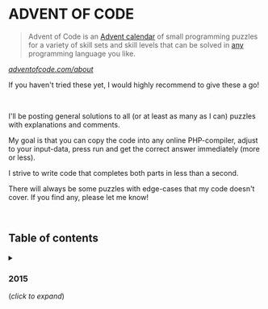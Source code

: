 # ADVENT OF CODE
> Advent of Code is an [Advent calendar](https://en.wikipedia.org/wiki/Advent_calendar) of small programming puzzles for a variety of skill sets and skill levels that can be solved in [any](https://github.com/search?q=advent+of+code) programming language you like.

*[adventofcode.com/about](https://adventofcode.com/about)*

If you haven't tried these yet, I would highly recommend to give these a go!

&nbsp;

I'll be posting general solutions to all (or at least as many as I can) puzzles with explanations and comments.

My goal is that you can copy the code into any online PHP-compiler, adjust to your input-data, press run and get the correct answer immediately (more or less).

I strive to write code that completes both parts in less than a second.

There will always be some puzzles with edge-cases that my code doesn't cover. If you find any, please let me know!

&nbsp;

## Table of contents

<details>
  <summary><h3>2015</h3> (<i>click to expand</i>)</summary>

|     SOLUTION      | PUZZLE                                                                          |
|:-----------------:|:--------------------------------------------------------------------------------|
| [01](2015/01.php) | *[Not Quite Lisp](https://adventofcode.com/2015/day/1)*                         |
| [02](2015/02.php) | *[I Was Told There Would Be No Math](https://adventofcode.com/2015/day/2)*      |
| [03](2015/03.php) | *[Perfectly Spherical Houses in a Vacuum](https://adventofcode.com/2015/day/3)* |
| [04](2015/04.php) | *[The Ideal Stocking Stuffer](https://adventofcode.com/2015/day/4)*             |
| [05](2015/05.php) | *[Doesn't He Have Intern-Elves For This?](https://adventofcode.com/2015/day/5)* |
| [06](2015/06.php) | *[Probably a Fire Hazard](https://adventofcode.com/2015/day/6)*                 |
| [07](2015/07.php) | *[Some Assembly Required](https://adventofcode.com/2015/day/7)*                 |
| [08](2015/08.php) | *[Matchsticks](https://adventofcode.com/2015/day/8)*                            |
| [09](2015/09.php) | *[All in a Single Night](https://adventofcode.com/2015/day/9)*                  |
| [10](2015/10.php) | *[Elves Look, Elves Say](https://adventofcode.com/2015/day/10)*                 |
| [11](2015/11.php) | *[Corporate Policy](https://adventofcode.com/2015/day/11)*                      |
| [12](2015/12.php) | *[JSAbacusFramework.io](https://adventofcode.com/2015/day/12)*                  |
| [13](2015/13.php) | *[Knights of the Dinner Table](https://adventofcode.com/2015/day/13)*           |
| [14](2015/14.php) | *[Reindeer Olympics](https://adventofcode.com/2015/day/14)*                     |
| [15](2015/15.php) | *[Science for Hungry People](https://adventofcode.com/2015/day/15)*             |
| [16](2015/16.php) | *[Aunt Sue](https://adventofcode.com/2015/day/16)*                              |
| [17](2015/17.php) | *[No Such Thing as Too Much](https://adventofcode.com/2015/day/17)*             |
| [18](2015/18.php) | *[Like a GIF For Your Yard](https://adventofcode.com/2015/day/18)*              |
| [19](2015/19.php) | *[Medicine for Rudolph](https://adventofcode.com/2015/day/19)*                  |
| [20](2015/20.php) | *[Infinite Elves and Infinite Houses](https://adventofcode.com/2015/day/20)*    |
| [21](2015/21.php) | *[RPG Simulator 20XX](https://adventofcode.com/2015/day/21)*                    |
| [22](2015/22.php) | *[Wizard Simulator 20XX](https://adventofcode.com/2015/day/22)*                 |
| [23](2015/23.php) | *[Opening the Turing Lock](https://adventofcode.com/2015/day/23)*               |
</details>

